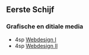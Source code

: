 Eerste Schijf
-------------

### Grafische en ditiale media
 
 - 4sp [Webdesign I](https://bamaflexweb.arteveldehs.be/BMFUIDetailxOLOD.aspx?a=47485&b=5&c=1)
 - 4sp [Webdesign II](https://bamaflexweb.arteveldehs.be/BMFUIDetailxOLOD.aspx?a=47486&b=5&c=1)